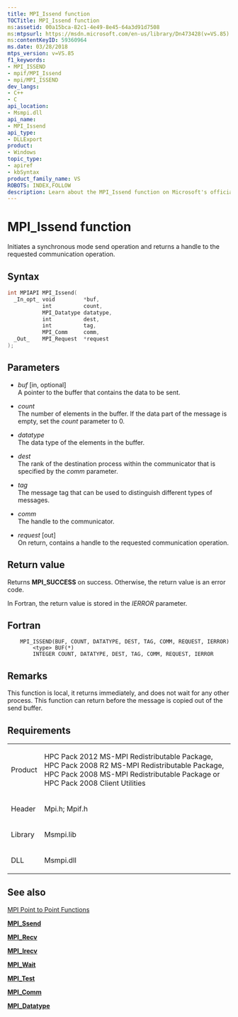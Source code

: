 ```yaml
---
title: MPI_Issend function
TOCTitle: MPI_Issend function
ms:assetid: 00a15bca-82c1-4e49-8e45-64a3d91d7508
ms:mtpsurl: https://msdn.microsoft.com/en-us/library/Dn473428(v=VS.85)
ms:contentKeyID: 59360964
ms.date: 03/28/2018
mtps_version: v=VS.85
f1_keywords:
- MPI_ISSEND
- mpif/MPI_Issend
- mpi/MPI_ISSEND
dev_langs:
- C++
- C
api_location:
- Msmpi.dll
api_name:
- MPI_Issend
api_type:
- DLLExport
product:
- Windows
topic_type:
- apiref
- kbSyntax
product_family_name: VS
ROBOTS: INDEX,FOLLOW
description: Learn about the MPI_Issend function on Microsoft's official site. Understand its syntax, parameters, return value, and usage in synchronous mode send operations.
---
```


# MPI\_Issend function

Initiates a synchronous mode send operation and returns a handle to the requested communication operation.

## Syntax

``` c++
int MPIAPI MPI_Issend(
  _In_opt_ void         *buf,
           int          count,
           MPI_Datatype datatype,
           int          dest,
           int          tag,
           MPI_Comm     comm,
  _Out_    MPI_Request  *request
);
```

## Parameters

  - *buf* \[in, optional\]  
    A pointer to the buffer that contains the data to be sent.

  - *count*  
    The number of elements in the buffer. If the data part of the message is empty, set the *count* parameter to 0.

  - *datatype*  
    The data type of the elements in the buffer.

  - *dest*  
    The rank of the destination process within the communicator that is specified by the *comm* parameter.

  - *tag*  
    The message tag that can be used to distinguish different types of messages.

  - *comm*  
    The handle to the communicator.

  - *request* \[out\]  
    On return, contains a handle to the requested communication operation.

## Return value

Returns **MPI\_SUCCESS** on success. Otherwise, the return value is an error code.

In Fortran, the return value is stored in the *IERROR* parameter.

## Fortran

``` FORTRAN
    MPI_ISSEND(BUF, COUNT, DATATYPE, DEST, TAG, COMM, REQUEST, IERROR)
        <type> BUF(*)
        INTEGER COUNT, DATATYPE, DEST, TAG, COMM, REQUEST, IERROR
```

## Remarks

This function is local, it returns immediately, and does not wait for any other process. This function can return before the message is copied out of the send buffer.

## Requirements

<table>
<colgroup>
<col  />
<col  />
</colgroup>
<tbody>
<tr class="odd">
<td><p>Product</p></td>
<td><p>HPC Pack 2012 MS-MPI Redistributable Package, HPC Pack 2008 R2 MS-MPI Redistributable Package, HPC Pack 2008 MS-MPI Redistributable Package or HPC Pack 2008 Client Utilities</p></td>
</tr>
<tr class="even">
<td><p>Header</p></td>
<td>Mpi.h;
Mpif.h</td>
</tr>
<tr class="odd">
<td><p>Library</p></td>
<td>Msmpi.lib</td>
</tr>
<tr class="even">
<td><p>DLL</p></td>
<td>Msmpi.dll</td>
</tr>
</tbody>
</table>


## See also

[MPI Point to Point Functions](mpi-point-to-point-functions.md)

[**MPI\_Ssend**](mpi-ssend-function.md)

[**MPI\_Recv**](mpi-recv-function.md)

[**MPI\_Irecv**](mpi-irecv-function.md)

[**MPI\_Wait**](mpi-wait-function.md)

[**MPI\_Test**](mpi-test-function.md)

[**MPI\_Comm**](mpi-comm-enumeration.md)

[**MPI\_Datatype**](mpi-datatype-enumeration.md)

